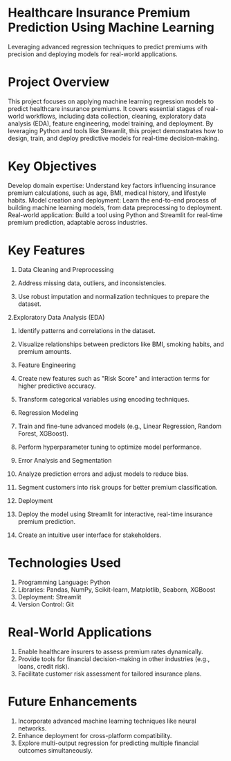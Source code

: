 # Healthcare Insurance Premium Prediction Using Machine Learning
Leveraging advanced regression techniques to predict premiums with precision and deploying models for real-world applications.

# Project Overview
This project focuses on applying machine learning regression models to predict healthcare insurance premiums. It covers essential stages of real-world workflows, including data collection, cleaning, exploratory data analysis (EDA), feature engineering, model training, and deployment. By leveraging Python and tools like Streamlit, this project demonstrates how to design, train, and deploy predictive models for real-time decision-making.

# Key Objectives
Develop domain expertise: Understand key factors influencing insurance premium calculations, such as age, BMI, medical history, and lifestyle habits.
Model creation and deployment: Learn the end-to-end process of building machine learning models, from data preprocessing to deployment.
Real-world application: Build a tool using Python and Streamlit for real-time premium prediction, adaptable across industries.

# Key Features
1. Data Cleaning and Preprocessing

1. Address missing data, outliers, and inconsistencies.
2. Use robust imputation and normalization techniques to prepare the dataset.

2.Exploratory Data Analysis (EDA)

1. Identify patterns and correlations in the dataset.
2. Visualize relationships between predictors like BMI, smoking habits, and premium amounts.

3. Feature Engineering

1. Create new features such as "Risk Score" and interaction terms for higher predictive accuracy.
2. Transform categorical variables using encoding techniques.

4. Regression Modeling

1. Train and fine-tune advanced models (e.g., Linear Regression, Random Forest, XGBoost).
2. Perform hyperparameter tuning to optimize model performance.

5. Error Analysis and Segmentation

1. Analyze prediction errors and adjust models to reduce bias.
2. Segment customers into risk groups for better premium classification.

6. Deployment

1. Deploy the model using Streamlit for interactive, real-time insurance premium prediction.
2. Create an intuitive user interface for stakeholders.

# Technologies Used
1. Programming Language: Python
2. Libraries: Pandas, NumPy, Scikit-learn, Matplotlib, Seaborn, XGBoost
3. Deployment: Streamlit
4. Version Control: Git

# Real-World Applications
1. Enable healthcare insurers to assess premium rates dynamically.
2. Provide tools for financial decision-making in other industries (e.g., loans, credit risk).
3. Facilitate customer risk assessment for tailored insurance plans.

# Future Enhancements
1. Incorporate advanced machine learning techniques like neural networks.
2. Enhance deployment for cross-platform compatibility.
3. Explore multi-output regression for predicting multiple financial outcomes simultaneously.
